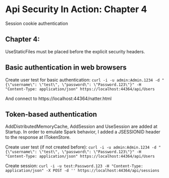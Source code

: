 ﻿# Api Security In Action: Chapter 4

Session cookie authentication

## Chapter 4:

UseStaticFiles must be placed before the explicit security headers.

## Basic authentication in web browsers

Create user test for basic authentication:
`curl -i -u admin:Admin.1234 -d "{\"username\": \"test\", \"password\": \"Password.123\"}" -H  "Content-Type: application/json" https://localhost:44364/api/Users`

And connect to https://localhost:44364/natter.html

## Token-based authentication

AddDistributedMemoryCache, AddSession and UseSession are added at Startup. In order to emulate Spark behavior, I added a JSESSIONID header to the response at ITokenStore.

Create user test (if not created before):
`curl -i -u admin:Admin.1234 -d "{\"username\": \"test\", \"password\": \"Password.123\"}" -H  "Content-Type: application/json" https://localhost:44364/api/Users`

Create session:
`curl -i -u test:Password.123 -H "Content-Type: application/json" -X POST -d '' https://localhost:44364/api/sessions`